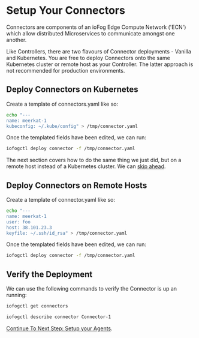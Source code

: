 # Setup Your Connectors

Connectors are components of an ioFog Edge Compute Network ('ECN') which allow distributed Microservices to communicate amongst one another.

Like Controllers, there are two flavours of Connector deployments - Vanilla and Kubernetes. You are free to deploy Connectors onto the same Kubernetes cluster or remote host as your Controller. The latter approach is not recommended for production environments.

## Deploy Connectors on Kubernetes

Create a template of connectors.yaml like so:

```bash
echo "---
name: meerkat-1
kubeconfig: ~/.kube/config" > /tmp/connector.yaml
```

Once the templated fields have been edited, we can run:

```bash
iofogctl deploy connector -f /tmp/connector.yaml
```

The next section covers how to do the same thing we just did, but on a remote host instead of a Kubernetes cluster. We can <a href=#verify-the-deployment>skip ahead</a>.

## Deploy Connectors on Remote Hosts

Create a template of connector.yaml like so:

```bash
echo "---
name: meerkat-1
user: foo
host: 38.101.23.3
keyfile: ~/.ssh/id_rsa" > /tmp/connector.yaml
```

Once the templated fields have been edited, we can run:

```bash
iofogctl deploy connector -f /tmp/connector.yaml
```

## Verify the Deployment

We can use the following commands to verify the Connector is up an running:

```bash
iofogctl get connectors
```

```bash
iofogctl describe connector Connector-1
```

[Continue To Next Step: Setup your Agents](setup-your-agents.html).
